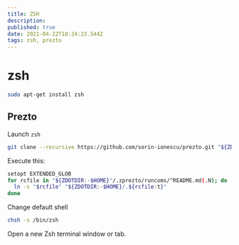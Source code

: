 ```yaml
---
title: ZSH
description: 
published: true
date: 2021-04-22T18:24:23.544Z
tags: zsh, prezto
---
```


# zsh

```sh
sudo apt-get install zsh
```

## Prezto

Launch `zsh`

```sh
git clone --recursive https://github.com/sorin-ionescu/prezto.git "${ZDOTDIR:-$HOME}/.zprezto"
```

Execute this:

```sh
setopt EXTENDED_GLOB
for rcfile in "${ZDOTDIR:-$HOME}"/.zprezto/runcoms/^README.md(.N); do
  ln -s "$rcfile" "${ZDOTDIR:-$HOME}/.${rcfile:t}"
done
```

Change default shell

```sh
chsh -s /bin/zsh
```

Open a new Zsh terminal window or tab.